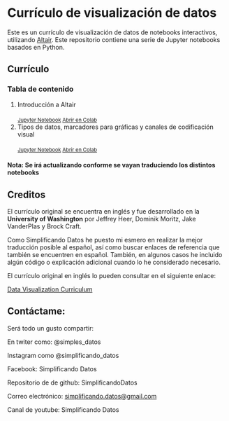 # Currículo de visualización de datos

Este es un currículo de visualización de datos de notebooks interactivos, utilizando [Altair](https://altair-viz.github.io/). Este repositorio contiene una serie de Jupyter notebooks basados en Python.

## Currículo

### Tabla de contenido

1.  Introducción a Altair<br/>  
    <small>
      [Jupyter Notebook](https://github.com/SimplificandoDatos/Altair/blob/master/01_introduccion_altair.ipynb)
      [Abrir en Colab](https://colab.research.google.com/github/SimplificandoDatos/Altair/blob/master/01_introduccion_altair.ipynb)
    </small>
 2.  Tipos de datos, marcadores para gráficas y canales de codificación visual<br/>  
    <small>
      [Jupyter Notebook](https://github.com/SimplificandoDatos/Altair/blob/master/02_marcadores_codificadores_altair.ipynb)
      [Abrir en Colab](https://colab.research.google.com/github/SimplificandoDatos/Altair/blob/master/02_marcadores_codificadores_altair.ipynb)
    </small>
 
#### Nota: Se irá actualizando conforme se vayan traduciendo los distintos notebooks
    

## Creditos

El currículo original se encuentra en inglés y fue desarrollado en la **University of Washington** por Jeffrey Heer, Dominik Moritz, Jake VanderPlas y Brock Craft.

Como Simplificando Datos he puesto mi esmero en realizar la mejor traducción posible al español, así como buscar enlaces de referencia que también se encuentren en español. También, en algunos casos he incluido algún código o explicación adicional cuando lo he considerado necesario.

El currículo original en inglés lo pueden consultar en el siguiente enlace:

[Data Visualization Curriculum](https://github.com/uwdata/visualization-curriculum)

## Contáctame:

Será todo un gusto compartir:

En twiter como: @simples_datos

Instagram como @simplificando_datos

Facebook: Simplificando Datos

Repositorio de de github: SimplificandoDatos

Correo electrónico: simplificando.datos@gmail.com

Canal de youtube: Simplificando Datos
